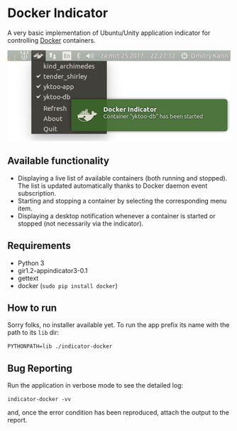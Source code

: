 Docker Indicator
================

A very basic implementation of Ubuntu/Unity application indicator for controlling [Docker](https://www.docker.com/) containers.

![Screenshot of the indicator](Screenshot.png)

Available functionality
-----------------------

* Displaying a live list of available containers (both running and stopped). The list is updated automatically thanks to Docker daemon event subscription.
* Starting and stopping a container by selecting the corresponding menu item.
* Displaying a desktop notification whenever a container is started or stopped (not necessarily via the indicator).


Requirements
------------

* Python 3
* gir1.2-appindicator3-0.1
* gettext
* docker (`sudo pip install docker`)


How to run
----------

Sorry folks, no installer available yet. To run the app prefix its name with the path to its `lib` dir:

    PYTHONPATH=lib ./indicator-docker


Bug Reporting
-------------

Run the application in verbose mode to see the detailed log:

    indicator-docker -vv

and, once the error condition has been reproduced, attach the output to the report.

